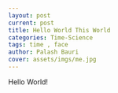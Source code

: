 ```yaml
---
layout: post
current: post
title: Hello World This World
categories: Time-Science
tags: time , face
author: Palash Bauri
cover: assets/imgs/me.jpg
---
```

Hello World!